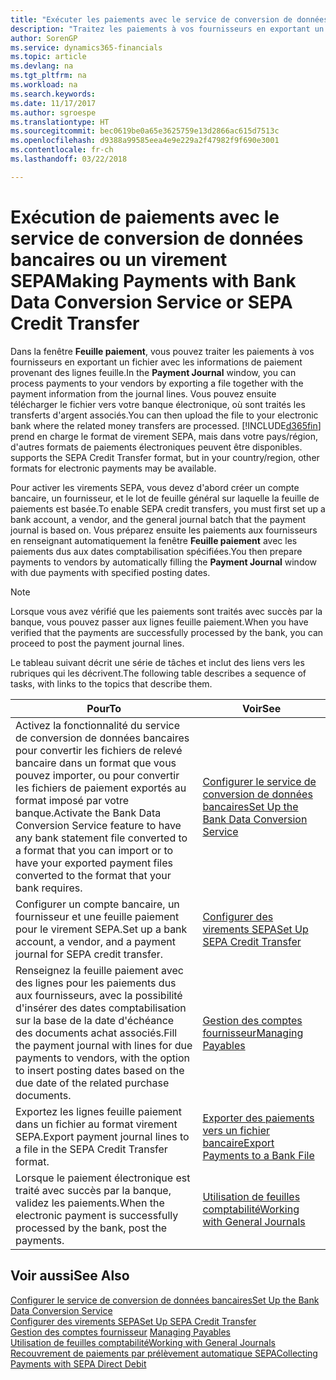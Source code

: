 ```yaml
---
title: "Exécuter les paiements avec le service de conversion de données bancaires ou un virement SEPA | Microsoft Docs"
description: "Traitez les paiements à vos fournisseurs en exportant un fichier avec les informations de paiement provenant des lignes feuille."
author: SorenGP
ms.service: dynamics365-financials
ms.topic: article
ms.devlang: na
ms.tgt_pltfrm: na
ms.workload: na
ms.search.keywords: 
ms.date: 11/17/2017
ms.author: sgroespe
ms.translationtype: HT
ms.sourcegitcommit: bec0619be0a65e3625759e13d2866ac615d7513c
ms.openlocfilehash: d9388a99585eea4e9e229a2f47982f9f690e3001
ms.contentlocale: fr-ch
ms.lasthandoff: 03/22/2018

---
```

# <a name="making-payments-with-bank-data-conversion-service-or-sepa-credit-transfer"></a><span data-ttu-id="1722f-103">Exécution de paiements avec le service de conversion de données bancaires ou un virement SEPA</span><span class="sxs-lookup"><span data-stu-id="1722f-103">Making Payments with Bank Data Conversion Service or SEPA Credit Transfer</span></span>
<span data-ttu-id="1722f-104">Dans la fenêtre **Feuille paiement**, vous pouvez traiter les paiements à vos fournisseurs en exportant un fichier avec les informations de paiement provenant des lignes feuille.</span><span class="sxs-lookup"><span data-stu-id="1722f-104">In the **Payment Journal** window, you can process payments to your vendors by exporting a file together with the payment information from the journal lines.</span></span> <span data-ttu-id="1722f-105">Vous pouvez ensuite télécharger le fichier vers votre banque électronique, où sont traités les transferts d'argent associés.</span><span class="sxs-lookup"><span data-stu-id="1722f-105">You can then upload the file to your electronic bank where the related money transfers are processed.</span></span> [!INCLUDE[d365fin](includes/d365fin_md.md)]<span data-ttu-id="1722f-106"> prend en charge le format de virement SEPA, mais dans votre pays/région, d'autres formats de paiements électroniques peuvent être disponibles.</span><span class="sxs-lookup"><span data-stu-id="1722f-106"> supports the SEPA Credit Transfer format, but in your country/region, other formats for electronic payments may be available.</span></span>   

 <span data-ttu-id="1722f-107">Pour activer les virements SEPA, vous devez d'abord créer un compte bancaire, un fournisseur, et le lot de feuille général sur laquelle la feuille de paiements est basée.</span><span class="sxs-lookup"><span data-stu-id="1722f-107">To enable SEPA credit transfers, you must first set up a bank account, a vendor, and the general journal batch that the payment journal is based on.</span></span> <span data-ttu-id="1722f-108">Vous préparez ensuite les paiements aux fournisseurs en renseignant automatiquement la fenêtre **Feuille paiement** avec les paiements dus aux dates comptabilisation spécifiées.</span><span class="sxs-lookup"><span data-stu-id="1722f-108">You then prepare payments to vendors by automatically filling the **Payment Journal** window with due payments with specified posting dates.</span></span>  

> [!NOTE]  
>  <span data-ttu-id="1722f-109">Lorsque vous avez vérifié que les paiements sont traités avec succès par la banque, vous pouvez passer aux lignes feuille paiement.</span><span class="sxs-lookup"><span data-stu-id="1722f-109">When you have verified that the payments are successfully processed by the bank, you can proceed to post the payment journal lines.</span></span>  

 <span data-ttu-id="1722f-110">Le tableau suivant décrit une série de tâches et inclut des liens vers les rubriques qui les décrivent.</span><span class="sxs-lookup"><span data-stu-id="1722f-110">The following table describes a sequence of tasks, with links to the topics that describe them.</span></span>   

|<span data-ttu-id="1722f-111">**Pour**</span><span class="sxs-lookup"><span data-stu-id="1722f-111">**To**</span></span>|<span data-ttu-id="1722f-112">**Voir**</span><span class="sxs-lookup"><span data-stu-id="1722f-112">**See**</span></span>|  
|------------|-------------|  
|<span data-ttu-id="1722f-113">Activez la fonctionnalité du service de conversion de données bancaires pour convertir les fichiers de relevé bancaire dans un format que vous pouvez importer, ou pour convertir les fichiers de paiement exportés au format imposé par votre banque.</span><span class="sxs-lookup"><span data-stu-id="1722f-113">Activate the Bank Data Conversion Service feature to have any bank statement file converted to a format that you can import or to have your exported payment files converted to the format that your bank requires.</span></span>|[<span data-ttu-id="1722f-114">Configurer le service de conversion de données bancaires</span><span class="sxs-lookup"><span data-stu-id="1722f-114">Set Up the Bank Data Conversion Service</span></span>](bank-how-setup-bank-statement-service.md)|  
|<span data-ttu-id="1722f-115">Configurer un compte bancaire, un fournisseur et une feuille paiement pour le virement SEPA.</span><span class="sxs-lookup"><span data-stu-id="1722f-115">Set up a bank account, a vendor, and a payment journal for SEPA credit transfer.</span></span>|[<span data-ttu-id="1722f-116">Configurer des virements SEPA</span><span class="sxs-lookup"><span data-stu-id="1722f-116">Set Up SEPA Credit Transfer</span></span>](finance-how-to-set-up-sepa-credit-transfer.md)|  
|<span data-ttu-id="1722f-117">Renseignez la feuille paiement avec des lignes pour les paiements dus aux fournisseurs, avec la possibilité d'insérer des dates comptabilisation sur la base de la date d'échéance des documents achat associés.</span><span class="sxs-lookup"><span data-stu-id="1722f-117">Fill the payment journal with lines for due payments to vendors, with the option to insert posting dates based on the due date of the related purchase documents.</span></span>|[<span data-ttu-id="1722f-118">Gestion des comptes fournisseur</span><span class="sxs-lookup"><span data-stu-id="1722f-118">Managing Payables</span></span>](payables-manage-payables.md)|  
|<span data-ttu-id="1722f-119">Exportez les lignes feuille paiement dans un fichier au format virement SEPA.</span><span class="sxs-lookup"><span data-stu-id="1722f-119">Export payment journal lines to a file in the SEPA Credit Transfer format.</span></span>|[<span data-ttu-id="1722f-120">Exporter des paiements vers un fichier bancaire</span><span class="sxs-lookup"><span data-stu-id="1722f-120">Export Payments to a Bank File</span></span>](payables-how-export-payments-bank-file.md)|  
|<span data-ttu-id="1722f-121">Lorsque le paiement électronique est traité avec succès par la banque, validez les paiements.</span><span class="sxs-lookup"><span data-stu-id="1722f-121">When the electronic payment is successfully processed by the bank, post the payments.</span></span>|[<span data-ttu-id="1722f-122">Utilisation de feuilles comptabilité</span><span class="sxs-lookup"><span data-stu-id="1722f-122">Working with General Journals</span></span>](ui-work-general-journals.md)|  

## <a name="see-also"></a><span data-ttu-id="1722f-123">Voir aussi</span><span class="sxs-lookup"><span data-stu-id="1722f-123">See Also</span></span>  
[<span data-ttu-id="1722f-124">Configurer le service de conversion de données bancaires</span><span class="sxs-lookup"><span data-stu-id="1722f-124">Set Up the Bank Data Conversion Service</span></span>](bank-how-setup-bank-statement-service.md)  
[<span data-ttu-id="1722f-125">Configurer des virements SEPA</span><span class="sxs-lookup"><span data-stu-id="1722f-125">Set Up SEPA Credit Transfer</span></span>](finance-how-to-set-up-sepa-credit-transfer.md)  
<span data-ttu-id="1722f-126">[Gestion des comptes fournisseur](payables-manage-payables.md) </span><span class="sxs-lookup"><span data-stu-id="1722f-126">[Managing Payables](payables-manage-payables.md) </span></span>  
[<span data-ttu-id="1722f-127">Utilisation de feuilles comptabilité</span><span class="sxs-lookup"><span data-stu-id="1722f-127">Working with General Journals</span></span>](ui-work-general-journals.md)  
[<span data-ttu-id="1722f-128">Recouvrement de paiements par prélèvement automatique SEPA</span><span class="sxs-lookup"><span data-stu-id="1722f-128">Collecting Payments with SEPA Direct Debit</span></span>](finance-collect-payments-with-sepa-direct-debit.md)   

